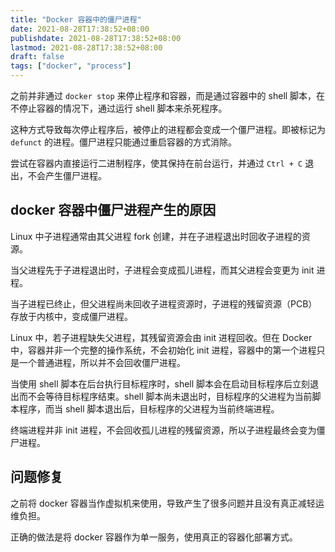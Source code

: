 ```yaml
---
title: "Docker 容器中的僵尸进程"
date: 2021-08-28T17:38:52+08:00
publishdate: 2021-08-28T17:38:52+08:00
lastmod: 2021-08-28T17:38:52+08:00
draft: false
tags: ["docker", "process"]
---
```


之前并非通过 `docker stop` 来停止程序和容器，而是通过容器中的 shell 脚本，在不停止容器的情况下，通过运行 shell 脚本来杀死程序。

这种方式导致每次停止程序后，被停止的进程都会变成一个僵尸进程。即被标记为 `defunct` 的进程。僵尸进程只能通过重启容器的方式消除。

尝试在容器内直接运行二进制程序，使其保持在前台运行，并通过 `Ctrl + C` 退出，不会产生僵尸进程。

## docker 容器中僵尸进程产生的原因

Linux 中子进程通常由其父进程 fork 创建，并在子进程退出时回收子进程的资源。

当父进程先于子进程退出时，子进程会变成孤儿进程，而其父进程会变更为 init 进程。

当子进程已终止，但父进程尚未回收子进程资源时，子进程的残留资源（PCB）存放于内核中，变成僵尸进程。

Linux 中，若子进程缺失父进程，其残留资源会由 init 进程回收。但在 Docker 中，容器并非一个完整的操作系统，不会初始化 init 进程，容器中的第一个进程只是一个普通进程，所以并不会回收僵尸进程。

当使用 shell 脚本在后台执行目标程序时，shell 脚本会在启动目标程序后立刻退出而不会等待目标程序结束。shell 脚本尚未退出时，目标程序的父进程为当前脚本程序，而当 shell 脚本退出后，目标程序的父进程为当前终端进程。

终端进程并非 init 进程，不会回收孤儿进程的残留资源，所以子进程最终会变为僵尸进程。

## 问题修复

之前将 docker 容器当作虚拟机来使用，导致产生了很多问题并且没有真正减轻运维负担。

正确的做法是将 docker 容器作为单一服务，使用真正的容器化部署方式。
